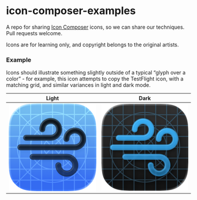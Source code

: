 # icon-composer-examples

A repo for sharing [Icon Composer](https://developer.apple.com/icon-composer/) icons, so we can share our techniques. Pull requests welcome.

Icons are for learning only, and copyright belongs to the original artists.

### Example

Icons should illustrate something slightly outside of a typical “glyph over a color” - for example, this icon attempts to copy the TestFlight icon, with a matching grid, and similar variances in light and dark mode.

| Light | Dark |
|-|-|
| ![Paku Blueprint Light](Paku-Blueprint-Light.png) | ![Paku Blueprint Dark](Paku-Blueprint-Dark.png) |
